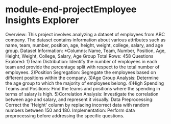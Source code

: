 # module-end-projectEmployee Insights Explorer
Overview:
This project involves analyzing a dataset of employees from ABC company. The dataset contains information about various attributes such as name, team, number, position, age, height, weight, college, salary, and age group.
Dataset Information:
*Columns:
Name, Team, Number, Position, Age, Height, Weight, College, Salary, Age Group
Total Rows: 458
Questions Explored:
1)Team Distribution: Identify the number of employees in each team and provide the percentage split with respect to the total number of employees.
2)Position Segregation: Segregate the employees based on different positions within the company.
3)Age Group Analysis: Determine the age group to which the majority of employees belong.
4)High Spending Teams and Positions: Find the teams and positions where the spending in terms of salary is high.
5)Correlation Analysis: Investigate the correlation between age and salary, and represent it visually.
Data Preprocessing:
Correct the 'Height' column by replacing incorrect data with random numbers between 150 and 180.
Implementation:
Perform data preprocessing before addressing the specific questions.
